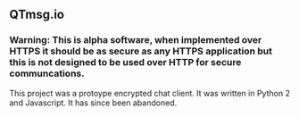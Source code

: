 ## QTmsg.io

### Warning: This is alpha software, when implemented over HTTPS it should be as secure as any HTTPS application but this is not designed to be used over HTTP for secure communcations.

This project was a protoype encrypted chat client. It was written in Python 2 and Javascript. It has since been abandoned. 
